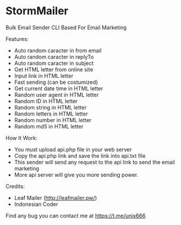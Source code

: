 # StormMailer
Bulk Email Sender CLI Based For Email Marketing
                                                                       
Features:
- Auto random caracter in from email
- Auto random caracter in replyTo
- Auto random caracter in subject
- Get HTML letter from online site
- Input link in HTML letter
- Fast sending (can be costumized)
- Get current date time in HTML letter
- Random user agent in HTML letter
- Random ID in HTML letter
- Random string in HTML letter
- Random letters in HTML letter
- Random number in HTML letter
- Random md5 in HTML letter

How It Work:
- You must upload api.php file in your web server
- Copy the api.php link and save the link into api.txt file
- This sender will send any request to the api link to send the email marketing
- More api server will give you more sending power.

Credits:
- Leaf Mailer (http://leafmailer.pw/)
- Indonesian Coder

Find any bug you can contact me at https://t.me/unix666
